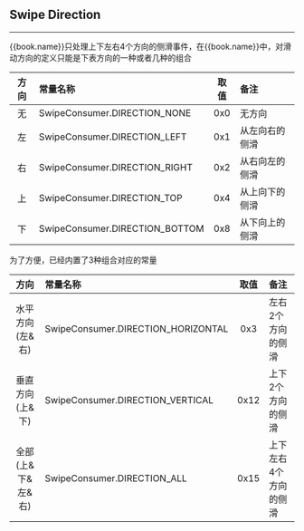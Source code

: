 ## Swipe Direction
---

{{book.name}}只处理上下左右4个方向的侧滑事件，在{{book.name}}中，对滑动方向的定义只能是下表方向的一种或者几种的组合


方向|常量名称|取值|备注
:---:|:---|:---:|:---
无|SwipeConsumer.DIRECTION_NONE|0x0|无方向
左|SwipeConsumer.DIRECTION_LEFT|0x1|从左向右的侧滑
右|SwipeConsumer.DIRECTION_RIGHT|0x2|从右向左的侧滑
上|SwipeConsumer.DIRECTION_TOP|0x4|从上向下的侧滑
下|SwipeConsumer.DIRECTION_BOTTOM|0x8|从下向上的侧滑

为了方便，已经内置了3种组合对应的常量

方向|常量名称|取值|备注
:---:|:---|:---:|:---
水平方向(左&右)|SwipeConsumer.DIRECTION_HORIZONTAL|0x3|左右2个方向的侧滑
垂直方向(上&下)|SwipeConsumer.DIRECTION_VERTICAL|0x12|上下2个方向的侧滑
全部(上&下&左&右)|SwipeConsumer.DIRECTION_ALL|0x15|上下左右4个方向的侧滑



